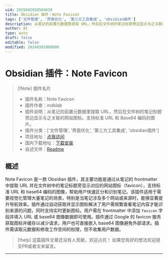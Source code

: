 ```yaml
---
uid: 2025042920504619
title: Obsidian 插件：Note Favicon
tags: ['文件管理', '界面优化', '第三方工具集成', 'obsidian插件']
description: 从笔记的前置元数据里提取 URL，然后在文件树的笔记标题旁边显示与之关联的网站图标。支持标准 URL 和 Base64 编码的图片。
author: AI
type: auto
draft: false
editable: false
modified: 20240101000000
---
```


# Obsidian 插件：Note Favicon

> [!Note] 插件名片
> - 插件名称：Note Favicon
> - 插件作者：mdklab
> - 插件说明：从笔记的前置元数据里提取 URL，然后在文件树的笔记标题旁边显示与之关联的网站图标。支持标准 URL 和 Base64 编码的图片。
> - 插件分类：['文件管理', '界面优化', '第三方工具集成', 'obsidian插件']
> - 项目地址：[点我访问](https://github.com/mdklab/note-favicon)
> - 国内下载地址：[下载安装](https://pkmer.cn/products/plugin/pluginMarket/?note-favicon)
> - 自述文件：[Readme](https://ghproxy.net/https://raw.githubusercontent.com/mdklab/note-favicon/main/README.md)



## 概述

Note Favicon 是一款 Obsidian 插件，其主要功能是通过从笔记的 frontmatter 中提取 URL 并在文件树中的笔记标题旁显示对应的网站图标（favicon），支持标准 URL 和 base64 编码的图像，帮助用户快速区分和识别笔记。该插件适用于需要视觉化管理大量笔记的场景，特别是当笔记涉及多个网站或来源时，能够显著提升导航效率。插件通过自动获取并显示图标解决了用户需频繁查看笔记内容才能识别来源的问题，同时支持实时更新图标。用户需在 frontmatter 中添加 `favicon` 字段并填入 URL 或 base64 图像数据即可使用。插件通过 Google 的 favicon 服务获取图标并缓存以减少请求，用户也可直接嵌入 base64 图像避免外部请求。插件需读取元数据和修改工作空间的权限，但不收集用户数据。


> [!help] 
> 这篇插件文章还没有人贡献，欢迎占坑！
> 如果您有好的想法欢迎提交PR或者文末留言。
> 

---



